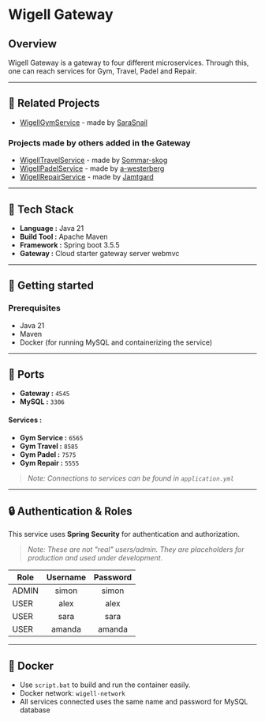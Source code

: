 # Wigell Gateway
## Overview
Wigell Gateway is a gateway to four different microservices. Through this, one can reach services for Gym, Travel, Padel and Repair. 

---

## 🧩 Related Projects
- [WigellGymService](https://github.com/SaraSnail/WigellGymServices) - made by [SaraSnail](https://github.com/SaraSnail)

### Projects made by others added in the Gateway
- [WigellTravelService](https://github.com/Sommar-skog/WigellTravelService) - made by [Sommar-skog](https://github.com/Sommar-skog)
- [WigellPadelService](https://github.com/a-westerberg/WigellPadelService) - made by [a-westerberg](https://github.com/a-westerberg)
- [WigellRepairService](https://github.com/Jamtgard/WigellRepairService) - made by [Jamtgard](https://github.com/Jamtgard)

---

##  🚀 Tech Stack

- **Language :** Java 21
- **Build Tool :** Apache Maven
- **Framework :** Spring boot 3.5.5
- **Gateway :** Cloud starter gateway server webmvc

--- 

## 🏁 Getting started
### Prerequisites

- Java 21
- Maven
- Docker (for running MySQL and containerizing the service)

---

## 🔌 Ports
- **Gateway :** `4545`
- **MySQL :** `3306`

#### Services :
- **Gym Service :** `6565`
- **Gym Travel :** `8585`
- **Gym Padel :** `7575`
- **Gym Repair :** `5555`

> _Note: Connections to services can be found in `application.yml`_


---

## 🔒 Authentication & Roles

This service uses **Spring Security** for authentication and authorization.

> _Note: These are not "real" users/admin. They are placeholders for production and used under development._
>
| Role    | Username | Password |
|---------|:--------:|:--------:|
| ADMIN   |  simon   |  simon   |
| USER    |   alex   |   alex   |
| USER    |   sara   |   sara   |
| USER    |  amanda  |  amanda  |

---

## 🐳 Docker
- Use `script.bat` to build and run the container easily.
- Docker network: `wigell-network`
- All services connected uses the same name and password for MySQL database